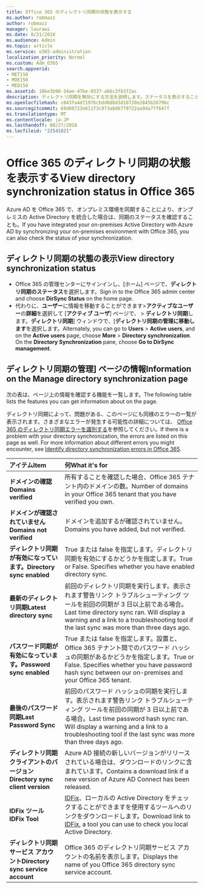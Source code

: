 ```yaml
---
title: Office 365 のディレクトリ同期の状態を表示する
ms.author: robmazz
author: robmazz
manager: laurawi
ms.date: 8/21/2018
ms.audience: Admin
ms.topic: article
ms.service: o365-administration
localization_priority: Normal
ms.custom: Adm_O365
search.appverid:
- MET150
- MOE150
- MED150
ms.assetid: 18be3b98-34ae-47be-9337-ab6c3fb372ac
description: ディレクトリ同期を無効にする方法を説明します。ステータスを表示することもできます。
ms.openlocfilehash: c843fa4d71976cbdd0d6d3d10720e2845b26796c
ms.sourcegitcommit: 69d60723e611f3c973a6d6779722aa9da77f647f
ms.translationtype: MT
ms.contentlocale: ja-JP
ms.lasthandoff: 08/27/2018
ms.locfileid: "22541821"
---
```

# <a name="view-directory-synchronization-status-in-office-365"></a><span data-ttu-id="6f41a-104">Office 365 のディレクトリ同期の状態を表示する</span><span class="sxs-lookup"><span data-stu-id="6f41a-104">View directory synchronization status in Office 365</span></span>
<span data-ttu-id="6f41a-105">Azure AD を Office 365 で、オンプレミス環境を同期することにより、オンプレミスの Active Directory を統合した場合は、同期のステータスを確認することも。</span><span class="sxs-lookup"><span data-stu-id="6f41a-105">If you have integrated your on-premises Active Directory with Azure AD by synchronizing your on-premises environment with Office 365, you can also check the status of your synchronization.</span></span>
  
## <a name="view-directory-synchronization-status"></a><span data-ttu-id="6f41a-106">ディレクトリ同期の状態の表示</span><span class="sxs-lookup"><span data-stu-id="6f41a-106">View directory synchronization status</span></span>
- <span data-ttu-id="6f41a-107">Office 365 の管理センターにサインインし、[ホーム] ページで、**ディレクトリ同期のステータス**を選択します。</span><span class="sxs-lookup"><span data-stu-id="6f41a-107">Sign in to the Office 365 admin center and choose **DirSync Status** on the home page.</span></span> 
- <span data-ttu-id="6f41a-p102">代わりに、**ユーザー**に情報を移動することができます\>**アクティブなユーザー**の**詳細**を選択して [**アクティブ ユーザ**] ページで、 \> **ディレクトリ同期**します。**ディレクトリ同期**] ウィンドウで、[**ディレクトリ同期の管理に移動します**を選択します。</span><span class="sxs-lookup"><span data-stu-id="6f41a-p102">Alternately, you can go to **Users** \> **Active users**, and on the **Active users** page, choose **More** \> **Directory synchronization**. On the **Directory Synchronization** pane, choose **Go to DirSync management**.</span></span>
    
## <a name="information-on-the-manage-directory-synchronization-page"></a><span data-ttu-id="6f41a-110">ディレクトリ同期の管理] ページの情報</span><span class="sxs-lookup"><span data-stu-id="6f41a-110">Information on the Manage directory synchronization page</span></span>

<span data-ttu-id="6f41a-111">次の表は、ページ上の情報を確認する機能を一覧します。</span><span class="sxs-lookup"><span data-stu-id="6f41a-111">The following table lists the features you can get information about on the page.</span></span>
  
<span data-ttu-id="6f41a-p103">ディレクトリ同期によって、問題がある、このページにも同様のエラーの一覧が表示されます。さまざまなエラーが発生する可能性の詳細については、 [Office 365 のディレクトリ同期エラーを識別する](identify-directory-synchronization-errors.md)を参照してください。</span><span class="sxs-lookup"><span data-stu-id="6f41a-p103">If there is a problem with your directory synchronization, the errors are listed on this page as well. For more information about different errors you might encounter, see [Identify directory synchronization errors in Office 365](identify-directory-synchronization-errors.md).</span></span>
  
|<span data-ttu-id="6f41a-114">**アイテム**</span><span class="sxs-lookup"><span data-stu-id="6f41a-114">**Item**</span></span>|<span data-ttu-id="6f41a-115">**何**</span><span class="sxs-lookup"><span data-stu-id="6f41a-115">**What it's for**</span></span>|
|:-----|:-----|
|<span data-ttu-id="6f41a-116">**ドメインの確認**</span><span class="sxs-lookup"><span data-stu-id="6f41a-116">**Domains verified**</span></span> | <span data-ttu-id="6f41a-117">所有することを確認した場合、Office 365 テナント内のドメインの数。</span><span class="sxs-lookup"><span data-stu-id="6f41a-117">Number of domains in your Office 365 tenant that you have verified you own.</span></span> |
|<span data-ttu-id="6f41a-118">**ドメインが確認されていません**</span><span class="sxs-lookup"><span data-stu-id="6f41a-118">**Domains not verified**</span></span> | <span data-ttu-id="6f41a-119">ドメインを追加するが確認されていません。</span><span class="sxs-lookup"><span data-stu-id="6f41a-119">Domains you have added, but not verified.</span></span> |
|<span data-ttu-id="6f41a-120">**ディレクトリ同期が有効になっています。**</span><span class="sxs-lookup"><span data-stu-id="6f41a-120">**Directory sync enabled**</span></span> |<span data-ttu-id="6f41a-p104">True または false を指定します。ディレクトリ同期を有効にするかどうかを指定します。</span><span class="sxs-lookup"><span data-stu-id="6f41a-p104">True or False. Specifies whether you have enabled directory sync.</span></span> |
|<span data-ttu-id="6f41a-123">**最新のディレクトリ同期**</span><span class="sxs-lookup"><span data-stu-id="6f41a-123">**Latest directory sync**</span></span> | <span data-ttu-id="6f41a-p105">前回のディレクトリ同期を実行します。表示されます警告リンク トラブルシューティング ツールを前回の同期が 3 日以上前である場合。</span><span class="sxs-lookup"><span data-stu-id="6f41a-p105">Last time directory sync ran. Will display a warning and a link to a troubleshooting tool if the last sync was more than three days ago.</span></span> |
|<span data-ttu-id="6f41a-126">**パスワード同期が有効になっています。**</span><span class="sxs-lookup"><span data-stu-id="6f41a-126">**Password sync enabled**</span></span> | <span data-ttu-id="6f41a-p106">True または false を指定します。設置と、Office 365 テナント間でのパスワード ハッシュの同期があるかどうかを指定します。</span><span class="sxs-lookup"><span data-stu-id="6f41a-p106">True or False. Specifies whether you have password hash sync between our on-premises and your Office 365 tenant.</span></span> |
|<span data-ttu-id="6f41a-129">**最後のパスワード同期**</span><span class="sxs-lookup"><span data-stu-id="6f41a-129">**Last Password Sync**</span></span> | <span data-ttu-id="6f41a-p107">前回のパスワード ハッシュの同期を実行します。表示されます警告リンク トラブルシューティング ツールを前回の同期が 3 日以上前である場合。</span><span class="sxs-lookup"><span data-stu-id="6f41a-p107">Last time password hash sync ran. Will display a warning and a link to a troubleshooting tool if the last sync was more than three days ago.</span></span> |
|<span data-ttu-id="6f41a-132">**ディレクトリ同期クライアントのバージョン**</span><span class="sxs-lookup"><span data-stu-id="6f41a-132">**Directory sync client version**</span></span> | <span data-ttu-id="6f41a-133">Azure AD 接続の新しいバージョンがリリースされている場合は、ダウンロードのリンクに含まれています。</span><span class="sxs-lookup"><span data-stu-id="6f41a-133">Contains a download link if a new version of Azure AD Connect has been released.</span></span> |
|<span data-ttu-id="6f41a-134">**IDFix ツール**</span><span class="sxs-lookup"><span data-stu-id="6f41a-134">**IDFix Tool**</span></span> | <span data-ttu-id="6f41a-135">[IDFix](install-and-run-idfix.md)、ローカルの Active Directory をチェックすることができますを使用するツールへのリンクをダウンロードします。</span><span class="sxs-lookup"><span data-stu-id="6f41a-135">Download link to [IDFix](install-and-run-idfix.md), a tool you can use to check you local Active Directory.</span></span> |
|<span data-ttu-id="6f41a-136">**ディレクトリ同期サービス アカウント**</span><span class="sxs-lookup"><span data-stu-id="6f41a-136">**Directory sync service account**</span></span> | <span data-ttu-id="6f41a-137">Office 365 のディレクトリ同期サービス アカウントの名前を表示します。</span><span class="sxs-lookup"><span data-stu-id="6f41a-137">Displays the name of you Office 365 directory sync service account.</span></span> |